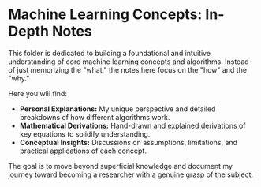 # Machine Learning Concepts: In-Depth Notes

This folder is dedicated to building a foundational and intuitive understanding of core machine learning concepts and algorithms. Instead of just memorizing the "what," the notes here focus on the "how" and the "why."

Here you will find:

* **Personal Explanations:** My unique perspective and detailed breakdowns of how different algorithms work.
* **Mathematical Derivations:** Hand-drawn and explained derivations of key equations to solidify understanding.
* **Conceptual Insights:** Discussions on assumptions, limitations, and practical applications of each concept.

The goal is to move beyond superficial knowledge and document my journey toward becoming a researcher with a genuine grasp of the subject.

